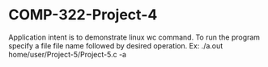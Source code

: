 # COMP-322-Project-4
Application intent is to demonstrate linux wc command.
To run the program specify a file file name followed by desired operation. 
Ex: ./a.out home/user/Project-5/Project-5.c -a
